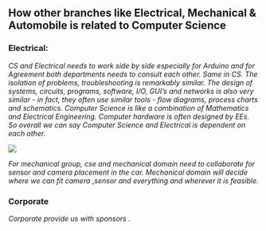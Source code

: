 ## How other branches like Electrical, Mechanical & Automobile is related to Computer Science
### Electrical:
*CS and Electrical needs to work side by side especially for Arduino and for Agreement both departments needs to consult each other. Same in CS. The isolation of problems, troubleshooting is remarkably similar. The design of systems, circuits, programs, software, I/O, GUI’s and networks is also very similar - in fact, they often use similar tools - flow diagrams, process charts and schematics. Computer Science is like a combination of Mathematics and Electrical Engineering. Computer hardware is often designed by EEs. So overall we can say Computer Science and Electrical is dependent on each other.*

![](https://data-flair.training/blogs/cats-dogs-classification-deep-learning-project-beginners)

*For mechanical group, cse and mechanical domain need to collaborate for sensor and camera placement in the car.  Mechanical domain will decide where we can fit camera ,sensor and everything and wherever it is feasible.*
### Corporate
*Corporate provide us with sponsors .*
